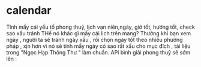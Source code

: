 # calendar
Tính mấy cái yếu tố phong thuỷ, lịch vạn niên,ngày, giờ tốt, hướng tốt, check sao xấu tránh
THế nó khác gì mấy cái lịch trên mang?
Thường khi bạn xem ngày , người ta sẽ tránh ngày xấu ,  rồi chọn ngày tốt theo nhiều phương pháp , xịn hơn vì nó sẽ tính mấy ngày có sao rất xấu cho mục đích , tài liệu trong "Ngọc Hạp Thông Thư "  làm chuẩn.
APi bình giải phong thuỷ sẽ sớm lên :

